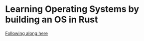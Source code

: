 # Learning Operating Systems by building an OS in Rust

[Following along here](https://os.phil-opp.com/)
